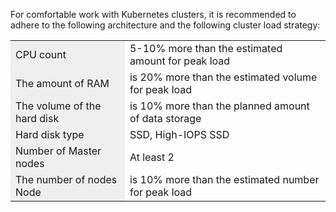 For comfortable work with Kubernetes clusters, it is recommended to adhere to the following architecture and the following cluster load strategy:

<table style="width: 100%;"><tbody><tr><td style="width: 36.25%; background-color: rgb(239, 239, 239);">CPU count</td><td style="width: 63.6111%;">5-10% more than the estimated amount for peak load</td></tr><tr><td style="width: 36.25%; background-color: rgb(239, 239, 239);">The amount of RAM</td><td style="width: 63.6111%;">is 20% more than the estimated volume for peak load</td></tr><tr><td style="width: 36.25%; background-color: rgb(239, 239, 239);"> The volume of the hard disk</td><td style="width: 63.6111%;">is 10% more than the planned amount of data storage</td></tr><tr><td style="width: 36.25%; background-color: rgb(239, 239, 239);"> Hard disk type</td><td style="width: 63.6111%;">SSD, High-IOPS SSD</td></tr><tr><td style="width: 36.25%; background-color: rgb(239, 239, 239);">Number of Master nodes</td><td style="width: 63.6111%;">At least 2</td></tr><tr><td style="width: 36.25%; background-color: rgb(239, 239, 239);">The number of nodes Node</td><td style="width: 63.6111%;">is 10% more than the estimated number for peak load</td></tr></tbody></table>